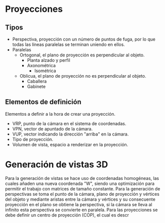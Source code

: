 # Proyecciones
## Tipos
- Perspectiva, proyección con un número de puntos de fuga, por lo que todas las líneas paralelas se terminan uniendo en ellos.
- Paralelas
	- Ortogonal, el plano de proyección es perpendicular al objeto.
		- Planta alzado y perfil
		- Axonométrica
			- Isométrica
	- Oblicua, el plano de proyección no es perpendicular al objeto.
		- Caballera
		- Gabinete

## Elementos de definición
Elementos a definir a la hora de crear una proyección.
- VRP, punto de la cámara en el sistema de coordenadas.
- VPN, vector de apuntado de la cámara.
- VUP, vector indicando la dirección "arriba" en la cámara.
- Tipo de proyección.
- Volumen de vista, espacio a renderizar en la proyección.

# Generación de vistas 3D
Para la generación de vistas se hace uso de coordenadas homogéneas, las cuales añaden una nueva coordenada "W", siendo una optimización para permitir el trabajo con matrices de tamaño constante.
Para la generación de perspectivas se toma el punto de la cámara, plano de proyección y vértices del objeto y mediante aristas entre la cámara y vértices y su consecuente proyección en el plano se obtiene la perspectiva, si la cámara se lleva al infinito esta perspectiva se convierte en paralela.
Para las proyecciones se debe definir un centro de proyección (COP), el cual es descr